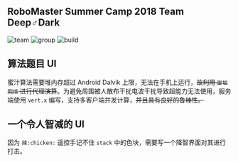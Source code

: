 ## RoboMaster Summer Camp 2018 Team **Deep♂Dark**
![team](https://img.shields.io/badge/Team-Deep%E2%99%82Dark-yellow.svg) ![group](https://img.shields.io/badge/Group-14-blue.svg) ![build](	https://img.shields.io/teamcity/codebetter/bt428.svg)  


## 算法题目 UI
蜜汁算法需要堆内存超过 Android Dalvik 上限，无法在手机上运行，~~故利用 `御坂网络` 进行代理演算~~。为避免周围被人散布干扰电波干扰导致超能力无法使用，服务端使用 `vert.x` 编写，支持多客户端并发计算，~~并且具有良好的鲁棒性。~~


## 一个令人智减的 UI
因为 `辣:chicken:` 遥控手记不住 `stack` 中的色块，需要写一个降智界面对其进行打击。